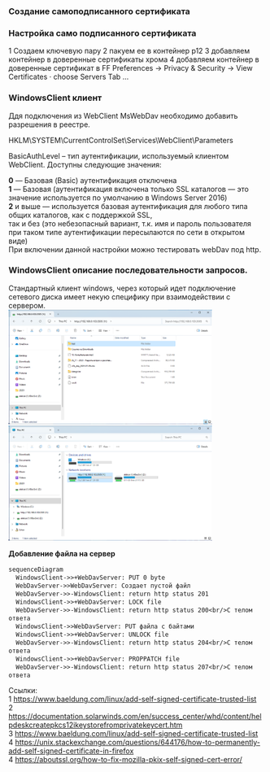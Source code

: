 ### Создание самоподписанного сертификата

### Настройка само подписанного сертификата
1 Создаем ключевую пару
2 пакуем ее в контейнер p12
3 добавляем контейнер в доверенные сертификаты хрома
4 добавляем контейнер в доверенные сертификат в FF
Preferences -> Privacy & Security -> View Certificates · choose Servers Tab ...

### WindowsClient клиент
Ддя подключения из WebClient MsWebDav необходимо добавить разрешения в реестре.  

HKLM\SYSTEM\CurrentControlSet\Services\WebClient\Parameters

BasicAuthLevel – тип аутентификации, используемый клиентом WebClient. Доступны следующие значения:

**0** — Базовая (Basic) аутентификация отключена  
**1** — Базовая (аутентификация включена только SSL каталогов — это значение используется по умолчанию в Windows Server 2016)  
**2** и выше — используется базовая аутентификация для любого типа общих каталогов, как с поддержкой SSL,  
  так и без (это небезопасный вариант, т.к. имя и пароль пользователя при таком типе аутентификации пересылаются по сети в открытом виде)  
При включении данной настройки можно тестировать webDav под http.



### WindowsClient описание последовательности запросов.
Стандартный клиент windows, через который идет подключение сетевого диска имеет некую специфику при взаимодействии с сервером.  
<img alt="imgs/img.png" src="imgs/img.png" width="400"/> 
<img alt="img_1.png" src="imgs/img_1.png" width="400"/>

**Добавление файла на сервер**
```mermaid
sequenceDiagram
  WindowsClient->>+WebDavServer: PUT 0 byte
  WebDavServer->>WebDavServer: Создает пустой файл
  WebDavServer->>-WindowsClient: return http status 201
  WindowsClient->>+WebDavServer: LOCK file
  WebDavServer->>-WindowsClient: return http status 200<br/>C телом ответа
  WindowsClient->>WebDavServer: PUT файла с байтами
  WindowsClient->>+WebDavServer: UNLOCK file
  WebDavServer->>-WindowsClient: return http status 204<br/>C телом ответа
  WindowsClient->>+WebDavServer: PROPPATCH file
  WebDavServer->>-WindowsClient: return http status 207<br/>C телом ответа
```

Ссылки:  
1 https://www.baeldung.com/linux/add-self-signed-certificate-trusted-list   
2 https://documentation.solarwinds.com/en/success_center/whd/content/helpdeskcreatepkcs12ikeystorefromprivatekeycert.htm   
3 https://www.baeldung.com/linux/add-self-signed-certificate-trusted-list  
4 https://unix.stackexchange.com/questions/644176/how-to-permanently-add-self-signed-certificate-in-firefox  
4 https://aboutssl.org/how-to-fix-mozilla-pkix-self-signed-cert-error/  